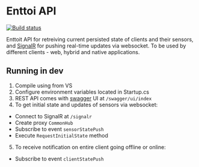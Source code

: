 # Enttoi API

[![Build status](https://ci.appveyor.com/api/projects/status/mi0xgwxrpo7kburj/branch/master?svg=true)](https://ci.appveyor.com/project/jenyayel/enttoi-api-dotnet/branch/master)

Enttoit API for retreiving current persisted state of clients and their sensors, and [SignalR](https://github.com/SignalR/SignalR) for pushing real-time updates via websocket. To be used by different clients - web, hybrid and native applications.

## Running in dev

1. Compile using from VS 
2. Configure environment variables located in Startup.cs
3. REST API comes with [swagger](http://swagger.io/) UI at `/swagger/ui/index` 
4. To get initial state and updates of sensors via websocket:
  * Connect to SignalR at ```/signalr```
  * Create proxy ```CommonHub```
  * Subscribe to event ```sensorStatePush```
  * Execute ```RequestInitialState``` method

5. To receive notification on entire client going offline or online:
  * Subscribe to event ```clientStatePush```


